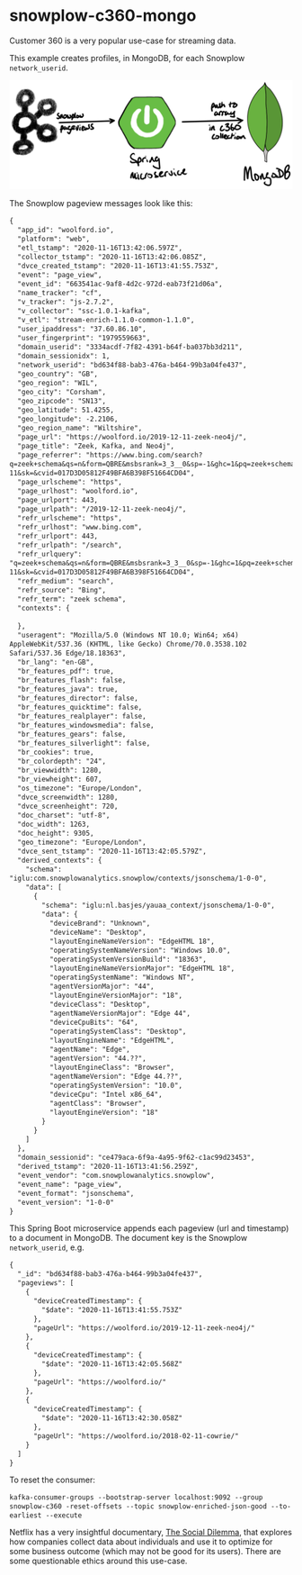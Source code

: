 # snowplow-c360-mongo

Customer 360 is a very popular use-case for streaming data.

This example creates profiles, in MongoDB, for each Snowplow `network_userid`.

![topology](img/snowplow-mongo-views.png)

The Snowplow pageview messages look like this:

    {
      "app_id": "woolford.io",
      "platform": "web",
      "etl_tstamp": "2020-11-16T13:42:06.597Z",
      "collector_tstamp": "2020-11-16T13:42:06.085Z",
      "dvce_created_tstamp": "2020-11-16T13:41:55.753Z",
      "event": "page_view",
      "event_id": "663541ac-9af8-4d2c-972d-eab73f21d06a",
      "name_tracker": "cf",
      "v_tracker": "js-2.7.2",
      "v_collector": "ssc-1.0.1-kafka",
      "v_etl": "stream-enrich-1.1.0-common-1.1.0",
      "user_ipaddress": "37.60.86.10",
      "user_fingerprint": "1979559663",
      "domain_userid": "3334acdf-7f82-4391-b64f-ba037bb3d211",
      "domain_sessionidx": 1,
      "network_userid": "bd634f88-bab3-476a-b464-99b3a04fe437",
      "geo_country": "GB",
      "geo_region": "WIL",
      "geo_city": "Corsham",
      "geo_zipcode": "SN13",
      "geo_latitude": 51.4255,
      "geo_longitude": -2.2106,
      "geo_region_name": "Wiltshire",
      "page_url": "https://woolford.io/2019-12-11-zeek-neo4j/",
      "page_title": "Zeek, Kafka, and Neo4j",
      "page_referrer": "https://www.bing.com/search?q=zeek+schema&qs=n&form=QBRE&msbsrank=3_3__0&sp=-1&ghc=1&pq=zeek+schema&sc=3-11&sk=&cvid=017D3D05812F49BFA6B398F51664CD04",
      "page_urlscheme": "https",
      "page_urlhost": "woolford.io",
      "page_urlport": 443,
      "page_urlpath": "/2019-12-11-zeek-neo4j/",
      "refr_urlscheme": "https",
      "refr_urlhost": "www.bing.com",
      "refr_urlport": 443,
      "refr_urlpath": "/search",
      "refr_urlquery": "q=zeek+schema&qs=n&form=QBRE&msbsrank=3_3__0&sp=-1&ghc=1&pq=zeek+schema&sc=3-11&sk=&cvid=017D3D05812F49BFA6B398F51664CD04",
      "refr_medium": "search",
      "refr_source": "Bing",
      "refr_term": "zeek schema",
      "contexts": {
        
      },
      "useragent": "Mozilla/5.0 (Windows NT 10.0; Win64; x64) AppleWebKit/537.36 (KHTML, like Gecko) Chrome/70.0.3538.102 Safari/537.36 Edge/18.18363",
      "br_lang": "en-GB",
      "br_features_pdf": true,
      "br_features_flash": false,
      "br_features_java": true,
      "br_features_director": false,
      "br_features_quicktime": false,
      "br_features_realplayer": false,
      "br_features_windowsmedia": false,
      "br_features_gears": false,
      "br_features_silverlight": false,
      "br_cookies": true,
      "br_colordepth": "24",
      "br_viewwidth": 1280,
      "br_viewheight": 607,
      "os_timezone": "Europe/London",
      "dvce_screenwidth": 1280,
      "dvce_screenheight": 720,
      "doc_charset": "utf-8",
      "doc_width": 1263,
      "doc_height": 9305,
      "geo_timezone": "Europe/London",
      "dvce_sent_tstamp": "2020-11-16T13:42:05.579Z",
      "derived_contexts": {
        "schema": "iglu:com.snowplowanalytics.snowplow/contexts/jsonschema/1-0-0",
        "data": [
          {
            "schema": "iglu:nl.basjes/yauaa_context/jsonschema/1-0-0",
            "data": {
              "deviceBrand": "Unknown",
              "deviceName": "Desktop",
              "layoutEngineNameVersion": "EdgeHTML 18",
              "operatingSystemNameVersion": "Windows 10.0",
              "operatingSystemVersionBuild": "18363",
              "layoutEngineNameVersionMajor": "EdgeHTML 18",
              "operatingSystemName": "Windows NT",
              "agentVersionMajor": "44",
              "layoutEngineVersionMajor": "18",
              "deviceClass": "Desktop",
              "agentNameVersionMajor": "Edge 44",
              "deviceCpuBits": "64",
              "operatingSystemClass": "Desktop",
              "layoutEngineName": "EdgeHTML",
              "agentName": "Edge",
              "agentVersion": "44.??",
              "layoutEngineClass": "Browser",
              "agentNameVersion": "Edge 44.??",
              "operatingSystemVersion": "10.0",
              "deviceCpu": "Intel x86_64",
              "agentClass": "Browser",
              "layoutEngineVersion": "18"
            }
          }
        ]
      },
      "domain_sessionid": "ce479aca-6f9a-4a95-9f62-c1ac99d23453",
      "derived_tstamp": "2020-11-16T13:41:56.259Z",
      "event_vendor": "com.snowplowanalytics.snowplow",
      "event_name": "page_view",
      "event_format": "jsonschema",
      "event_version": "1-0-0"
    }

This Spring Boot microservice appends each pageview (url and timestamp) to a document in MongoDB. The document key is the Snowplow `network_userid`, e.g.

    {
      "_id": "bd634f88-bab3-476a-b464-99b3a04fe437",
      "pageviews": [
        {
          "deviceCreatedTimestamp": {
            "$date": "2020-11-16T13:41:55.753Z"
          },
          "pageUrl": "https://woolford.io/2019-12-11-zeek-neo4j/"
        },
        {
          "deviceCreatedTimestamp": {
            "$date": "2020-11-16T13:42:05.568Z"
          },
          "pageUrl": "https://woolford.io/"
        },
        {
          "deviceCreatedTimestamp": {
            "$date": "2020-11-16T13:42:30.058Z"
          },
          "pageUrl": "https://woolford.io/2018-02-11-cowrie/"
        }
      ]
    }

To reset the consumer:

    kafka-consumer-groups --bootstrap-server localhost:9092 --group snowplow-c360 -reset-offsets --topic snowplow-enriched-json-good --to-earliest --execute

[//]: # (TODO: check out social media Netflix doc)

Netflix has a very insightful documentary, [The Social Dilemma](https://www.imdb.com/title/tt11464826/), that explores how companies collect data about individuals and use it to optimize for some business outcome (which may not be good for its users). There are some questionable ethics around this use-case.
